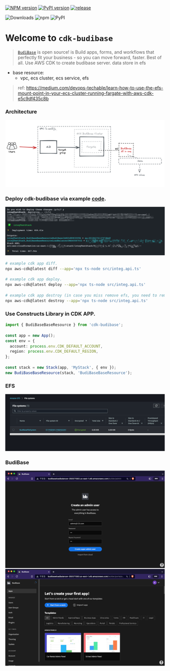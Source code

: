 [![NPM version](https://badge.fury.io/js/cdk-budibase.svg)](https://badge.fury.io/js/cdk-budibase)
[![PyPI version](https://badge.fury.io/py/cdk-budibase.svg)](https://badge.fury.io/py/cdk-budibase)
[![release](https://github.com/neilkuan/cdk-budibase/actions/workflows/release.yml/badge.svg)](https://github.com/neilkuan/cdk-budibase/actions/workflows/release.yml)

![Downloads](https://img.shields.io/badge/-DOWNLOADS:-brightgreen?color=gray)
![npm](https://img.shields.io/npm/dt/cdk-budibase?label=npm&color=orange)
![PyPI](https://img.shields.io/pypi/dm/cdk-budibase?label=pypi&color=blue)


# Welcome to `cdk-budibase`
> [`BudiBase`](https://github.com/Budibase/budibase)  is open source! is Build apps, forms, and workflows that perfectly fit your business - so you can move forward, faster. Best of all.
> Use AWS CDK to create budibase server.
> data store in efs


- base resource:
  - vpc, ecs cluster, ecs service, efs


> ref: https://medium.com/devops-techable/learn-how-to-use-the-efs-mount-point-in-your-ecs-cluster-running-fargate-with-aws-cdk-e5c9df435c8b


### Architecture
![](./docs/arch.png)

### Deploy cdk-budibase via example [code](./src/integ.api.ts).
![](/docs/cdk-deploy.png)
```bash
# example cdk app diff.
npx aws-cdk@latest diff --app='npx ts-node src/integ.api.ts'

# example cdk app deploy.
npx aws-cdk@latest deploy --app='npx ts-node src/integ.api.ts'

# example cdk app destroy (in case you miss remove efs, you need to remove efs, and log group manually on aws console or via aws cli, sdk etc...).
npx aws-cdk@latest destroy --app='npx ts-node src/integ.api.ts'
```


### Use Constructs Library in CDK APP.
```ts
import { BudiBaseBaseResource } from 'cdk-budibase';

const app = new App();
const env = {
  account: process.env.CDK_DEFAULT_ACCOUNT,
  region: process.env.CDK_DEFAULT_REGION,
};

const stack = new Stack(app, 'MyStack', { env });
new BudiBaseBaseResource(stack, 'BudiBaseBaseResource');
```

### EFS
![](/docs/efs.png)

### BudiBase
![](/docs/admin-sign-up.png)
![](/docs/budibase-console.png)
